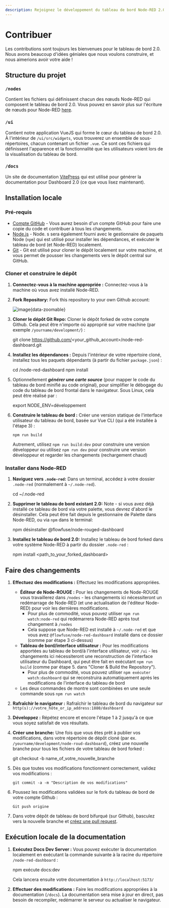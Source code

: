 ```yaml
---
description: Rejoignez le développement du tableau de bord Node-RED 2.0. Apprenez comment vous pouvez contribuer à le rendre meilleur pour tous.
---
```


# Contribuer

Les contributions sont toujours les bienvenues pour le tableau de bord 2.0. Nous avons beaucoup d'idées géniales que nous voulons construire, et nous aimerions avoir votre aide !

## Structure du projet

### `/nodes`

Contient les fichiers qui définissent chacun des nœuds Node-RED qui composent le tableau de bord 2.0. Vous pouvez en savoir plus sur l'écriture de nœuds pour Node-RED [here](https://nodered.org/docs/creating-nodes/first-node).

### `/ui`

Contient notre application VueJS qui forme le cœur du tableau de bord 2.0. À l'intérieur de `/ui/src/widgets`, vous trouverez un ensemble de sous-répertoires, chacun contenant un fichier `.vue`. Ce sont ces fichiers qui définissent l'apparence et la fonctionnalité que les utilisateurs voient lors de la visualisation du tableau de bord.

### `/docs`

Un site de documentation [VitePress](https://vitepress.dev/) qui est utilisé pour générer la documentation pour Dashboard 2.0 (ce que vous lisez maintenant).

## Installation locale

### Pré-requis

- [Compte GitHub](https://github.com/) - Vous aurez besoin d'un compte GitHub pour faire une copie du code et contribuer à tous les changements.
- [Node.js](https://nodejs.org/en/download) - Node. s sera également fourni avec le gestionnaire de paquets Node (`npm`) qui est utilisé pour installer les dépendances, et exécuter le tableau de bord (et Node-RED) localement.
- [Git](https://git-scm.com/downloads) - Git est utilisé pour cloner le dépôt localement sur votre machine, et vous permet de pousser les changements vers le dépôt central sur GitHub.

### Cloner et construire le dépôt

1. **Connectez-vous à la machine appropriée :** Connectez-vous à la machine où vous avez installé Node-RED.

2. **Fork Repository:** Fork this repository to your own Github account:

   ![image](../assets/images/github-pr.png){data-zoomable}

3. **Cloner le dépôt Git Repo:** Cloner le dépôt forked de votre compte Github. Cela peut être n'importe où approprié sur votre machine (par exemple `/yourname/development/`) :

      git clone https://github.com/<your_github_account>/node-red-dashboard.git

4. **Installez les dépendances :** Depuis l'intérieur de votre répertoire cloné, installez tous les paquets dépendants (à partir du fichier `package.json`) :

      cd /node-red-dashboard
      npm install

5. Optionnellement _**générer une carte source**_ (pour mapper le code du tableau de bord minifié au code original), pour simplifier le débogage du code du tableau de bord frontal dans le navigateur. Sous Linux, cela peut être réalisé par :

      export NODE_ENV=développement

6. **Construire le tableau de bord :** Créer une version statique de l'interface utilisateur du tableau de bord, basée sur Vue CLI (qui a été installée à l'étape 3) :

       npm run build

   Autrement, utilisez `npm run build:dev` pour construire une version développeur ou utilisez `npm run dev` pour construire une version développeur et regarder les changements (rechargement chaud)

### Installer dans Node-RED

1. **Naviguez vers `.node-red`:** Dans un terminal, accédez à votre dossier `.node-red` (normalement à `~/.node-red`).

      cd ~/.node-red

2. **Supprimer le tableau de bord existant 2.0:** Note - si vous avez déjà installé ce tableau de bord via votre palette, vous devrez d'abord le désinstaller. Cela peut être fait depuis le gestionnaire de Palette dans Node-RED, ou via `npm` dans le terminal:

      npm désinstaller @flowfuse/node-rouged-dashboard

3. **Installez le tableau de bord 2.0:** Installez le tableau de bord forked dans votre système Node-RED à partir du dossier `.node-red` :

      npm install <path_to_your_forked_dashboard>

## Faire des changements

1. **Effectuez des modifications :** Effectuez les modifications appropriées.
   - **Éditeur de Node-ROUGE :** Pour les changements de Node-ROUGE vous travaillerez dans `/nodes` - les changements ici nécessiteront un redémarrage de Node-RED (et une actualisation de l'éditeur Node-RED) pour voir les dernières modifications.
      - Pour plus de commodité, vous pouvez utiliser `npm run watch:node-red` qui redémarrera Node-RED après tout changement à `/nodes`
      - Cela suppose que Node-RED est installé à `~/.node-red` et que vous avez `@flowfuse/node-red-dashboard` installé dans ce dossier (comme par étape 3 ci-dessus)
   - **Tableau de bord/interface utilisateur :** Pour les modifications apportées au tableau de bord/à l'interface utilisateur, voir `/ui` - les changements ici nécessiteront une reconstruction de l'interface utilisateur du Dashboard, qui peut être fait en exécutant `npm run build` (comme par étape 5. dans "Cloner & Build the Repository").
      - Pour plus de commodité, vous pouvez utiliser `npm exécuter watch:dashboard` qui se reconstruira automatiquement après les modifications de l'interface du tableau de bord
   - Les deux commandes de montre sont combinées en une seule commande sous `npm run watch`

2. **Rafraîchir le navigateur :** Rafraîchir le tableau de bord du navigateur sur `http(s)://votre_hôte_or_ip_address:1880/dashboard`

3. **Développez :** Répétez encore et encore l'étape 1 à 2 jusqu'à ce que vous soyez satisfait de vos résultats.

4. **Créer une branche:** Une fois que vous êtes prêt à publier vos modifications, dans votre répertoire de dépôt cloné (par ex. `/yourname/development/node-roud-dashboard`), créez une nouvelle branche pour tous les fichiers de votre tableau de bord forked :

      git checkout -b name_of_votre_nouvelle_branche

5. Dès que toutes vos modifications fonctionnent correctement, validez vos modifications :

       git commit -a -m "Description de vos modifications"

6. Poussez les modifications validées sur le fork du tableau de bord de votre compte Github :

       Git push origine

7. Dans votre dépôt de tableau de bord bifurqué (sur Github), basculez vers la nouvelle branche et [créez une pull request](https://docs.github.com/en/pull-requests/collaborating-with-pull-requests/proposing-changes-to-your-work-with-pull-requests/creating-a-pull-request).

## Exécution locale de la documentation

1. **Exécutez Docs Dev Server :** Vous pouvez exécuter la documentation localement en exécutant la commande suivante à la racine du répertoire `/node-red-dashboard` :

      npm exécute docs:dev

   Cela lancera ensuite votre documentation à `http://localhost:5173/`
2. **Effectuer des modifications :** Faire les modifications appropriées à la documentation (`/docs`). La documentation sera mise à jour en direct, pas besoin de recompiler, redémarrer le serveur ou actualiser le navigateur.
